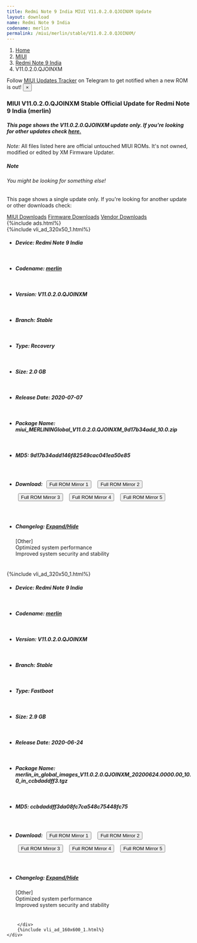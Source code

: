 ```yaml
---
title: Redmi Note 9 India MIUI V11.0.2.0.QJOINXM Update
layout: download
name: Redmi Note 9 India
codename: merlin
permalink: /miui/merlin/stable/V11.0.2.0.QJOINXM/
---
```

<nav aria-label="breadcrumb">
    <ol class="breadcrumb">
        <li class="breadcrumb-item"><a href="/">Home</a></li>
        <li class="breadcrumb-item"><a href="/miui/">MIUI</a></li>
        <li class="breadcrumb-item"><a href="/miui/merlin/">Redmi Note 9 India</a></li>
        <li class="breadcrumb-item active" aria-current="page">V11.0.2.0.QJOINXM</li>
    </ol>
</nav>
<div class="alert alert-primary alert-dismissible fade show" role="alert">
    Follow <a href="https://t.me/MIUIUpdatesTracker" class="alert-link">MIUI Updates Tracker</a> on Telegram to get
    notified when a new ROM is out!
    <button type="button" class="close" data-dismiss="alert" aria-label="Close">
        <span aria-hidden="true">&times;</span>
    </button>
</div>
<div class="col-12 mx-auto">
    <h3 class="title bg-light p-2 rounded">MIUI V11.0.2.0.QJOINXM Stable Official Update for Redmi Note 9 India (merlin)</h3>
    <h5>This page shows the V11.0.2.0.QJOINXM update only. If you're looking for other updates check
        <a href="/miui/merlin/">here.</a></h5>
    <p><i>Note: </i>All files listed here are official untouched MIUI ROMs.
        It's not owned, modified or edited by XM Firmware Updater.</p>
    <div class="card">
        <div class="card-body">
            <h5 class="card-title">Note</h5>
            <h6 class="card-subtitle mb-2 text-muted">You might be looking for something else!</h6>
            <p class="card-text">This page shows a single update only.
                If you're looking for another update or other downloads check:</p>
            <a href="/miui/" class="card-link">MIUI Downloads</a>
            <a href="/firmware/" class="card-link">Firmware Downloads</a>
            <a href="/vendor/" class="card-link">Vendor Downloads</a>
        </div>
    </div>
    {%include ads.html%}
    <div class="row justify-content-center">
        <div class="col-10" id="downloads">
                    <div class="card card-body">
            {%include vli_ad_320x50_1.html%}
            <ul class="list-unstyled">
                <li style="padding-bottom: 10px;">
                    <h5><b>Device: </b>Redmi Note 9 India</h5>
                </li>
                <li style="padding-bottom: 10px;">
                    <h5><b>Codename: </b> <a href="/miui/merlin/" target="_blank">merlin</a> </h5>
                </li>
                <li style="padding-bottom: 10px;">
                    <h5><b>Version: </b>V11.0.2.0.QJOINXM</h5>
                </li>
                <li style="padding-bottom: 10px;">
                    <h5><b>Branch: </b>Stable</h5>
                </li>
                <li style="padding-bottom: 10px;">
                    <h5><b>Type: </b>Recovery</h5>
                </li>
                <li style="padding-bottom: 10px;">
                    <h5><b>Size: </b>2.0 GB</h5>
                </li>
                <li style="padding-bottom: 10px;">
                    <h5><b>Release Date: </b>2020-07-07</h5>
                </li>
                <li style="padding-bottom: 10px;">
                    <h5><b>Package Name: </b><span id="filename" class="text-dark">miui_MERLININGlobal_V11.0.2.0.QJOINXM_9d17b34add_10.0.zip</span></h5>
                </li>
                <li style="padding-bottom: 10px;">
                    <h5><b>MD5: </b><span id="md5" class="text-muted">9d17b34add146f82549cac041ea50e85</span></h5>
                </li>
                <li style="padding-bottom: 10px;">
                    <h5><b>Download: </b> <button type="button" id="download" class="btn btn-primary" style="margin: 7px;" onclick="window.open('https://cdnorg.d.miui.com/V11.0.2.0.QJOINXM/miui_MERLININGlobal_V11.0.2.0.QJOINXM_9d17b34add_10.0.zip', '_blank');"><i class="fa fa-download"></i> Full ROM Mirror 1</button> <button type="button" id="download" class="btn btn-primary" style="margin: 7px;" onclick="window.open('https://bkt-sgp-miui-ota-update-alisgp.oss-ap-southeast-1.aliyuncs.com/V11.0.2.0.QJOINXM/miui_MERLININGlobal_V11.0.2.0.QJOINXM_9d17b34add_10.0.zip', '_blank');"><i class="fa fa-download"></i> Full ROM Mirror 2</button> <button type="button" id="download" class="btn btn-primary" style="margin: 7px;" onclick="window.open('https://bn.d.miui.com/V11.0.2.0.QJOINXM/miui_MERLININGlobal_V11.0.2.0.QJOINXM_9d17b34add_10.0.zip', '_blank');"><i class="fa fa-download"></i> Full ROM Mirror 3</button> <button type="button" id="download" class="btn btn-primary" style="margin: 7px;" onclick="window.open('https://bigota.d.miui.com/V11.0.2.0.QJOINXM/miui_MERLININGlobal_V11.0.2.0.QJOINXM_9d17b34add_10.0.zip', '_blank');"><i class="fa fa-download"></i> Full ROM Mirror 4</button> <button type="button" id="download" class="btn btn-primary" style="margin: 7px;" onclick="window.open('https://hugeota.d.miui.com/V11.0.2.0.QJOINXM/miui_MERLININGlobal_V11.0.2.0.QJOINXM_9d17b34add_10.0.zip', '_blank');"><i class="fa fa-download"></i> Full ROM Mirror 5</button></h5>
                </li>
                <li style="padding-bottom: 10px;">
                    <h5><b>Changelog: </b><a href="#merlin_1_changelog" data-toggle="collapse" role="button"
                            aria-expanded="false" aria-controls="merlin_1_changelog"> <i class="fa fa-arrow-down"
                                aria-hidden="true"></i> Expand/Hide</a></h5>
                    <div class="collapse" id="merlin_1_changelog">
                        <p id="changelog_text">[Other]<br>Optimized system performance<br>Improved system security and stability</p>
                    </div>
                </li>
            </ul>
        </div>
        <div class="card card-body">
            {%include vli_ad_320x50_1.html%}
            <ul class="list-unstyled">
                <li style="padding-bottom: 10px;">
                    <h5><b>Device: </b>Redmi Note 9 India</h5>
                </li>
                <li style="padding-bottom: 10px;">
                    <h5><b>Codename: </b> <a href="/miui/merlin/" target="_blank">merlin</a> </h5>
                </li>
                <li style="padding-bottom: 10px;">
                    <h5><b>Version: </b>V11.0.2.0.QJOINXM</h5>
                </li>
                <li style="padding-bottom: 10px;">
                    <h5><b>Branch: </b>Stable</h5>
                </li>
                <li style="padding-bottom: 10px;">
                    <h5><b>Type: </b>Fastboot</h5>
                </li>
                <li style="padding-bottom: 10px;">
                    <h5><b>Size: </b>2.9 GB</h5>
                </li>
                <li style="padding-bottom: 10px;">
                    <h5><b>Release Date: </b>2020-06-24</h5>
                </li>
                <li style="padding-bottom: 10px;">
                    <h5><b>Package Name: </b><span id="filename" class="text-dark">merlin_in_global_images_V11.0.2.0.QJOINXM_20200624.0000.00_10.0_in_ccbdaddff3.tgz</span></h5>
                </li>
                <li style="padding-bottom: 10px;">
                    <h5><b>MD5: </b><span id="md5" class="text-muted">ccbdaddff3da08fc7ca548c75448fc75</span></h5>
                </li>
                <li style="padding-bottom: 10px;">
                    <h5><b>Download: </b> <button type="button" id="download" class="btn btn-primary" style="margin: 7px;" onclick="window.open('https://cdnorg.d.miui.com/V11.0.2.0.QJOINXM/merlin_in_global_images_V11.0.2.0.QJOINXM_20200624.0000.00_10.0_in_ccbdaddff3.tgz', '_blank');"><i class="fa fa-download"></i> Full ROM Mirror 1</button> <button type="button" id="download" class="btn btn-primary" style="margin: 7px;" onclick="window.open('https://bkt-sgp-miui-ota-update-alisgp.oss-ap-southeast-1.aliyuncs.com/V11.0.2.0.QJOINXM/merlin_in_global_images_V11.0.2.0.QJOINXM_20200624.0000.00_10.0_in_ccbdaddff3.tgz', '_blank');"><i class="fa fa-download"></i> Full ROM Mirror 2</button> <button type="button" id="download" class="btn btn-primary" style="margin: 7px;" onclick="window.open('https://bn.d.miui.com/V11.0.2.0.QJOINXM/merlin_in_global_images_V11.0.2.0.QJOINXM_20200624.0000.00_10.0_in_ccbdaddff3.tgz', '_blank');"><i class="fa fa-download"></i> Full ROM Mirror 3</button> <button type="button" id="download" class="btn btn-primary" style="margin: 7px;" onclick="window.open('https://bigota.d.miui.com/V11.0.2.0.QJOINXM/merlin_in_global_images_V11.0.2.0.QJOINXM_20200624.0000.00_10.0_in_ccbdaddff3.tgz', '_blank');"><i class="fa fa-download"></i> Full ROM Mirror 4</button> <button type="button" id="download" class="btn btn-primary" style="margin: 7px;" onclick="window.open('https://hugeota.d.miui.com/V11.0.2.0.QJOINXM/merlin_in_global_images_V11.0.2.0.QJOINXM_20200624.0000.00_10.0_in_ccbdaddff3.tgz', '_blank');"><i class="fa fa-download"></i> Full ROM Mirror 5</button></h5>
                </li>
                <li style="padding-bottom: 10px;">
                    <h5><b>Changelog: </b><a href="#merlin_2_changelog" data-toggle="collapse" role="button"
                            aria-expanded="false" aria-controls="merlin_2_changelog"> <i class="fa fa-arrow-down"
                                aria-hidden="true"></i> Expand/Hide</a></h5>
                    <div class="collapse" id="merlin_2_changelog">
                        <p id="changelog_text">[Other]<br>Optimized system performance<br>Improved system security and stability</p>
                    </div>
                </li>
            </ul>
        </div>

        </div>
        {%include vli_ad_160x600_1.html%}
    </div>
</div>
